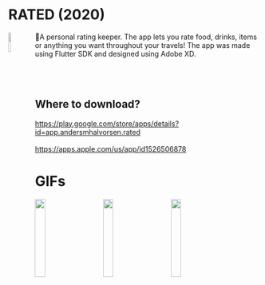 # RATED (2020)
<img src="https://user-images.githubusercontent.com/31239471/73654645-8a6d3500-468c-11ea-9624-711c853ea587.png" height="10%" width="10%" align="left"></img>
🌟A personal rating keeper. The app lets you rate food, drinks, items or anything you want throughout your travels! The app was made using Flutter SDK and designed using Adobe XD.
<br>
<br>
<br>
<br>
## Where to download?
https://play.google.com/store/apps/details?id=app.andersmhalvorsen.rated
<br>
<br>
https://apps.apple.com/us/app/id1526506878
# GIFs
<img src="https://user-images.githubusercontent.com/31239471/73666215-bb586480-46a2-11ea-8feb-ca09f979bb55.gif" width="20%" height="20%"></img>
&nbsp;
&nbsp;
&nbsp;
&nbsp;
<img src="https://user-images.githubusercontent.com/31239471/73666158-9ebc2c80-46a2-11ea-9a92-49e3876bfc7c.gif" width="20%" height="20%"></img>
&nbsp;
&nbsp;
&nbsp;
&nbsp;
<img src="https://user-images.githubusercontent.com/31239471/73666260-cf03cb00-46a2-11ea-8363-c07523230a89.gif" width="20%" height="20%"></img>
